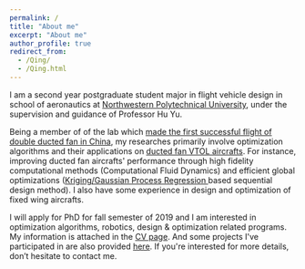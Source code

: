 ```yaml
---
permalink: /
title: "About me"
excerpt: "About me"
author_profile: true
redirect_from: 
  - /Qing/
  - /Qing.html
---
```


I am a second year postgraduate student major in flight vehicle design in school of aeronautics at [Northwestern Polytechnical University](http://en.nwpu.edu.cn/), under the supervision and guidance of Professor Hu Yu.


Being a member of of the lab which [made the first successful flight of double ducted fan in China](http://www.miit.gov.cn/n1146290/n1146402/n1146445/c5637908/content.html), my researches primarily involve optimization algorithms and their applications on [ducted fan VTOL aircrafts](https://en.wikipedia.org/wiki/Ducted_fan). For instance, improving ducted fan aircrafts' performance through high fidelity computational methods (Computational Fluid Dynamics) and efficient global optimizations ([Kriging/Gaussian Process Regression ](https://en.wikipedia.org/wiki/Kriging) based sequential design method).  I also have some experience in design and optimization of fixed wing aircrafts.

I will apply for PhD for fall semester of 2019 and I am interested in optimization algorithms, robotics, design & optimization related programs.  My information is attached in the [CV page](https://tsingqaq.github.io/cv/). And some projects I've participated in are also provided [here](https://tsingqaq.github.io/projects/). If you're interested for more details, don’t hesitate to contact me.


